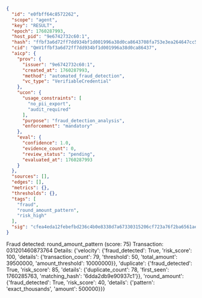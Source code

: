 ```json
{
  "id": "e0fbff64c8572262",
  "scope": "agent",
  "key": "RESULT",
  "epoch": 1760287993,
  "host_pid": "9e6742732c60:1",
  "hash": "ffbf3a6d72ff7dd934bf1d001996a38d0ca8643708fa753e3ea264647cc59909",
  "cid": "QmV1ffbf3a6d72ff7dd934bf1d001996a38d0ca86437",
  "aicp": {
    "prov": {
      "issuer": "9e6742732c60:1",
      "created_at": 1760287993,
      "method": "automated_fraud_detection",
      "vc_type": "VerifiableCredential"
    },
    "ucon": {
      "usage_constraints": [
        "no_pii_export",
        "audit_required"
      ],
      "purpose": "fraud_detection_analysis",
      "enforcement": "mandatory"
    },
    "eval": {
      "confidence": 1.0,
      "evidence_count": 0,
      "review_status": "pending",
      "evaluated_at": 1760287993
    }
  },
  "sources": [],
  "edges": [],
  "metrics": {},
  "thresholds": {},
  "tags": [
    "fraud",
    "round_amount_pattern",
    "risk_high"
  ],
  "sig": "cfea4eda12febefbd236c4b0e8338d7a67330315206cf723a76f2ba6561ae8e7"
}
```

Fraud detected: round_amount_pattern (score: 75)
Transaction: 031201460873764
Details: {'velocity': {'fraud_detected': True, 'risk_score': 100, 'details': {'transaction_count': 79, 'threshold': 50, 'total_amount': 39500000, 'amount_threshold': 10000000}}, 'duplicate': {'fraud_detected': True, 'risk_score': 85, 'details': {'duplicate_count': 78, 'first_seen': 1760285763, 'matching_hash': '6dda2db9e90937c1'}}, 'round_amount': {'fraud_detected': True, 'risk_score': 40, 'details': {'pattern': 'exact_thousands', 'amount': 500000}}}